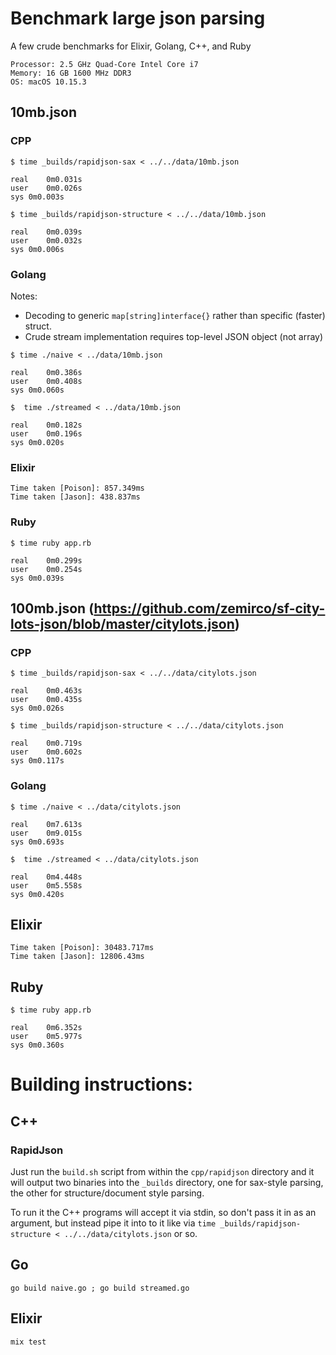 # Benchmark large json parsing

A few crude benchmarks for Elixir, Golang, C++, and Ruby

    Processor: 2.5 GHz Quad-Core Intel Core i7
    Memory: 16 GB 1600 MHz DDR3
    OS: macOS 10.15.3

## 10mb.json

### CPP

    $ time _builds/rapidjson-sax < ../../data/10mb.json

    real	0m0.031s
    user	0m0.026s
    sys	0m0.003s

    $ time _builds/rapidjson-structure < ../../data/10mb.json

    real	0m0.039s
    user	0m0.032s
    sys	0m0.006s

### Golang

Notes:
- Decoding to generic `map[string]interface{}` rather than specific (faster) struct.
- Crude stream implementation requires top-level JSON object (not array)

>

    $ time ./naive < ../data/10mb.json

    real	0m0.386s
    user	0m0.408s
    sys	0m0.060s

    $  time ./streamed < ../data/10mb.json

    real	0m0.182s
    user	0m0.196s
    sys	0m0.020s

### Elixir

    Time taken [Poison]: 857.349ms
    Time taken [Jason]: 438.837ms

### Ruby

    $ time ruby app.rb

    real	0m0.299s
    user	0m0.254s
    sys	0m0.039s

## 100mb.json (https://github.com/zemirco/sf-city-lots-json/blob/master/citylots.json)

### CPP

    $ time _builds/rapidjson-sax < ../../data/citylots.json

    real	0m0.463s
    user	0m0.435s
    sys	0m0.026s

    $ time _builds/rapidjson-structure < ../../data/citylots.json

    real	0m0.719s
    user	0m0.602s
    sys	0m0.117s

### Golang

    $ time ./naive < ../data/citylots.json

    real	0m7.613s
    user	0m9.015s
    sys	0m0.693s

    $  time ./streamed < ../data/citylots.json

    real	0m4.448s
    user	0m5.558s
    sys	0m0.420s

## Elixir

    Time taken [Poison]: 30483.717ms
    Time taken [Jason]: 12806.43ms

## Ruby

    $ time ruby app.rb

    real	0m6.352s
    user	0m5.977s
    sys	0m0.360s



# Building instructions:

## C++

### RapidJson

Just run the `build.sh` script from within the `cpp/rapidjson` directory and it will output two binaries into the `_builds` directory, one for sax-style parsing, the other for structure/document style parsing.

To run it the C++ programs will accept it via stdin, so don't pass it in as an argument, but instead pipe it into to it like via `time _builds/rapidjson-structure < ../../data/citylots.json` or so.

## Go

`go build naive.go ; go build streamed.go`

## Elixir

`mix test`

